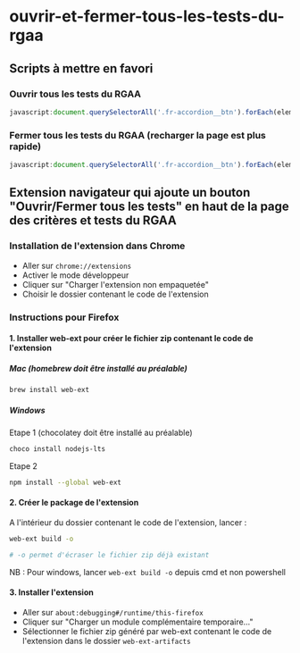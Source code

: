 # ouvrir-et-fermer-tous-les-tests-du-rgaa

## Scripts à mettre en favori
### Ouvrir tous les tests du RGAA
```javascript
javascript:document.querySelectorAll('.fr-accordion__btn').forEach(element => element.setAttribute('aria-expanded', 'true'));
```
### Fermer tous les tests du RGAA (recharger la page est plus rapide)
```javascript
javascript:document.querySelectorAll('.fr-accordion__btn').forEach(element => element.setAttribute('aria-expanded', 'false'));
```

## Extension navigateur qui ajoute un bouton "Ouvrir/Fermer tous les tests" en haut de la page des critères et tests du RGAA

### Installation de l'extension dans Chrome

- Aller sur `chrome://extensions`
- Activer le mode développeur
- Cliquer sur "Charger l'extension non empaquetée"
- Choisir le dossier contenant le code de l'extension

### Instructions pour Firefox

#### 1. Installer web-ext pour créer le fichier zip contenant le code de l'extension

##### Mac (homebrew doit être installé au préalable)
```bash
brew install web-ext
```

##### Windows
Etape 1 (chocolatey doit être installé au préalable)
```bash
choco install nodejs-lts
```
Etape 2
```bash
npm install --global web-ext
```

#### 2. Créer le package de l'extension
A l'intérieur du dossier contenant le code de l'extension, lancer :
```bash
web-ext build -o
```
```bash
# -o permet d'écraser le fichier zip déjà existant
```
NB : Pour windows, lancer `web-ext build -o` depuis cmd et non powershell

#### 3. Installer l'extension
- Aller sur `about:debugging#/runtime/this-firefox`
- Cliquer sur "Charger un module complémentaire temporaire…"
- Sélectionner le fichier zip généré par web-ext contenant le code de l'extension dans le dossier `web-ext-artifacts`

